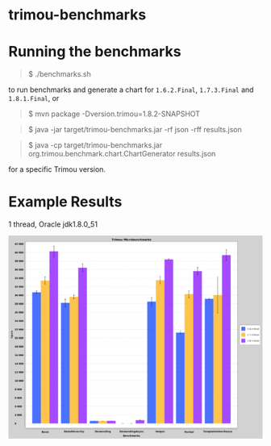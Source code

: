 # trimou-benchmarks

Running the benchmarks
======================

> $ ./benchmarks.sh

to run benchmarks and generate a chart for `1.6.2.Final`, `1.7.3.Final` and `1.8.1.Final`, or

> $ mvn package -Dversion.trimou=1.8.2-SNAPSHOT

> $ java -jar target/trimou-benchmarks.jar -rf json -rff results.json

> $ java -cp target/trimou-benchmarks.jar org.trimou.benchmark.chart.ChartGenerator results.json

for a specific Trimou version.

Example Results
===============

1 thread, Oracle jdk1.8.0_51

![Example results](trimou-microbenchmarks.png)
